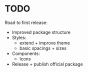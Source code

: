 # TODO

Road to first release:

- Improved package structure
- Styles:
  - extend + improve theme
  - basic spacings + sizes
- Components:
  - Icons
- Release + publish official package
